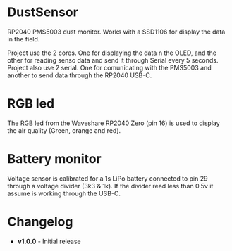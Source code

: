 # DustSensor
 RP2040 PMS5003 dust monitor.
 Works with a SSD1106 for display the data in the field.
 
 Project use the 2 cores. One for displaying the data n the OLED, and the other for reading senso data and send it through Serial every 5 seconds.
 Project also use 2 serial. One for comunicating with the PMS5003 and another to send data through the RP2040 USB-C.
 
# RGB led 
 The RGB led from the Waveshare RP2040 Zero (pin 16) is used to display the air quality (Green, orange and red). 

# Battery monitor
 Voltage sensor is calibrated for a 1s LiPo battery connected to pin 29 through a voltage divider (3k3 & 1k).
 If the divider read less than 0.5v it assume is working through the USB-C.

# Changelog
 * **v1.0.0** - Initial release 